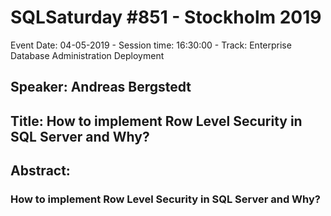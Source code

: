 # SQLSaturday #851 - Stockholm 2019
Event Date: 04-05-2019 - Session time: 16:30:00 - Track: Enterprise Database Administration  Deployment
## Speaker: Andreas Bergstedt
## Title: How to implement Row Level Security in SQL Server and Why?
## Abstract:
### How to implement Row Level Security in SQL Server and Why?
